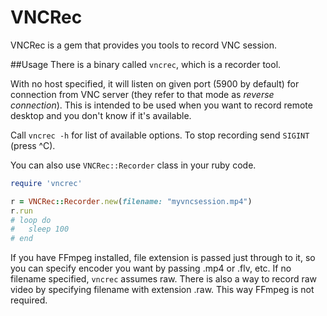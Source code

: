 VNCRec
===========

VNCRec is a gem that provides you 
tools to record VNC session.

##Usage
There is a binary called `vncrec`, which is a recorder tool.

With no host specified, it will listen on
given port (5900 by default) for connection
from VNC server (they refer to that mode as
_reverse connection_). This is intended to
be used when you want to record remote
desktop and you don't know if it's available.

Call `vncrec -h` for list of available options.
To stop recording send `SIGINT` (press ^C).

You can also use `VNCRec::Recorder` class in your ruby code.

```ruby
require 'vncrec'

r = VNCRec::Recorder.new(filename: "myvncsession.mp4")
r.run
# loop do 
#   sleep 100
# end
```

If you have FFmpeg installed, file extension is passed just through to it, so
you can specify encoder you want by passing .mp4 or .flv, etc. If no filename
specified, `vncrec` assumes raw. There is also a way to 
record raw video by specifying filename with extension .raw. This way FFmpeg is 
not required.
